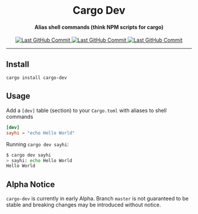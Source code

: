 <h1 align="center">
    <br>
        Cargo Dev
    <br>
</h1>
<h4 align="center">
    Alias shell commands (think NPM scripts for cargo)
</h4>
<p align="center">
    <a href="https://github.com/MNThomson/cargo-dev/commits">
        <img
            src="https://img.shields.io/github/last-commit/MNThomson/cargo-dev?style=flat-square"
            alt="Last GitHub Commit"
        >
    </a>
    <a href="https://crates.io/crates/cargo-dev">
        <img
            src="https://img.shields.io/crates/d/cargo-dev?style=flat-square"
            alt="Last GitHub Commit"
        >
    </a>
    <a href="https://crates.io/crates/cargo-dev">
        <img
            src="https://img.shields.io/crates/v/cargo-dev?style=flat-square"
            alt="Last GitHub Commit"
        >
    </a>
    
</p>

---

## Install

```bash
cargo install cargo-dev
```

## Usage

Add a `[dev]` table (section) to your `Cargo.toml` with aliases to shell commands

```toml
[dev]
sayhi = "echo Hello World"
```

Running `cargo dev sayhi`:

```bash
$ cargo dev sayhi
> sayhi: echo Hello World
Hello World
```

## Alpha Notice

`cargo-dev` is currently in early Alpha. Branch `master` is not guaranteed to be stable and breaking changes may be introduced without notice.
